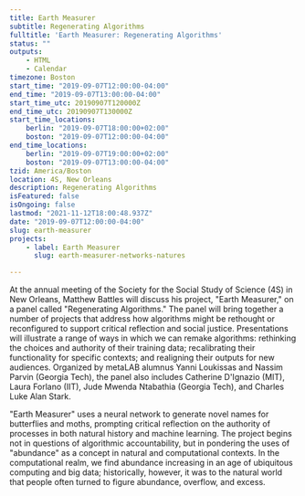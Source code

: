 ```yaml
---
title: Earth Measurer
subtitle: Regenerating Algorithms
fulltitle: 'Earth Measurer: Regenerating Algorithms'
status: ""
outputs:
    - HTML
    - Calendar
timezone: Boston
start_time: "2019-09-07T12:00:00-04:00"
end_time: "2019-09-07T13:00:00-04:00"
start_time_utc: 20190907T120000Z
end_time_utc: 20190907T130000Z
start_time_locations:
    berlin: "2019-09-07T18:00:00+02:00"
    boston: "2019-09-07T12:00:00-04:00"
end_time_locations:
    berlin: "2019-09-07T19:00:00+02:00"
    boston: "2019-09-07T13:00:00-04:00"
tzid: America/Boston
location: 4S, New Orleans
description: Regenerating Algorithms
isFeatured: false
isOngoing: false
lastmod: "2021-11-12T18:00:48.937Z"
date: "2019-09-07T12:00:00-04:00"
slug: earth-measurer
projects:
    - label: Earth Measurer
      slug: earth-measurer-networks-natures

---
```

At the annual meeting of the Society for the Social Study of Science (4S) in New Orleans, Matthew Battles will discuss his project, "Earth Measurer," on a panel called "Regenerating Algorithms." The panel will bring together a number of projects that address how algorithms might be rethought or reconfigured to support critical reflection and social justice. Presentations will illustrate a range of ways in which we can remake algorithms: rethinking the choices and authority of their training data; recalibrating their functionality for specific contexts; and realigning their outputs for new audiences. Organized by metaLAB alumnus Yanni Loukissas and Nassim Parvin (Georgia Tech), the panel also includes Catherine D'Ignazio (MIT), Laura Forlano (IIT), Jude Mwenda Ntabathia (Georgia Tech), and Charles Luke Alan Stark.

"Earth Measurer" uses a neural network to generate novel names for butterflies and moths, prompting critical reflection on the authority of processes in both natural history and machine learning. The project begins not in questions of algorithmic accountability, but in pondering the uses of "abundance" as a concept in natural and computational contexts. In the computational realm, we find abundance increasing in an age of ubiquitous computing and big data; historically, however, it was to the natural world that people often turned to figure abundance, overflow, and excess.